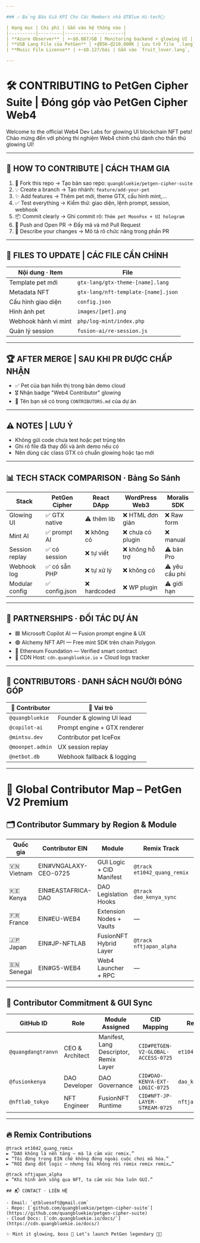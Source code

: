 ```yaml
---

### 🎶 Bảng Báo Giá KPI Cho Các Members nhà QTBlue Hi-tech💎:

| Hạng mục | Chi phí | Gắn vào hệ thống nào |
|----------|---------|----------------------|
| **Azure Observer** | +~$0.087/GB | Monitoring backend + glowing UI |
| **USB Lang File của PetGen** | +₫85K–₫210,000K | Lưu trữ file `.lang`, `.sig.js`, `.draw` |
| **Music File License** | +~$0.127/bài | Gắn vào `fruit_lover.lang`, `emotion.lang` |

---
```

# 🛠 CONTRIBUTING to PetGen Cipher Suite | Đóng góp vào PetGen Cipher Web4

Welcome to the official Web4 Dev Labs for glowing UI blockchain NFT pets!  
Chào mừng đến với phòng thí nghiệm Web4 chính chủ dành cho thần thú glowing UI!

---

## 🌟 HOW TO CONTRIBUTE | CÁCH THAM GIA

1. 🍴 Fork this repo → Tạo bản sao repo: `quangbluekie/petgen-cipher-suite`
2. 💡 Create a branch → Tạo nhánh: `feature/add-your-pet`
3. ✨ Add features → Thêm pet mới, theme GTX, cấu hình mint,...
4. ✅ Test everything → Kiểm thử: giao diện, lệnh prompt, session, webhook
5. 📦 Commit clearly → Ghi commit rõ: `Thêm pet MoonFox + UI hologram`
6. 🚀 Push and Open PR → Đẩy mã và mở Pull Request
7. 💬 Describe your changes → Mô tả rõ chức năng trong phần PR

---

## 🧬 FILES TO UPDATE | CÁC FILE CẦN CHỈNH

| Nội dung · Item            | File |
|----------------------------|------|
| Template pet mới          | `gtx-lang/gtx-theme-[name].lang`  
| Metadata NFT              | `gtx-lang/nft-template-[name].json`  
| Cấu hình giao diện        | `config.json`  
| Hình ảnh pet              | `images/[pet].png`  
| Webhook hành vi mint      | `php/log-mint/index.php`  
| Quản lý session           | `fusion-ai/re-session.js`  

---

## 🏆 AFTER MERGE | SAU KHI PR ĐƯỢC CHẤP NHẬN

- ✅ Pet của bạn hiển thị trong bản demo cloud  
- 🎖️ Nhận badge "Web4 Contributor" glowing  
- 📜 Tên bạn sẽ có trong `CONTRIBUTORS.md` của dự án

---

## ⚠️ NOTES | LƯU Ý

- Không gửi code chưa test hoặc pet trùng tên  
- Ghi rõ file đã thay đổi và ảnh demo nếu có  
- Nên dùng các class GTX có chuẩn glowing hoặc tạo mới

---

## 📊 TECH STACK COMPARISON · Bảng So Sánh

| Stack              | PetGen Cipher | React DApp | WordPress Web3 | Moralis SDK |
|--------------------|----------------|------------|----------------|--------------|
| Glowing UI         | ✅ GTX native  | ⚠️ thêm lib | ❌ HTML đơn giản | ❌ Raw form  
| Mint AI            | ✅ prompt AI   | ❌ không có | ❌ chưa có plugin| ❌ manual  
| Session replay     | ✅ có session  | ❌ tự viết | ❌ không hỗ trợ | ⚠️ bản Pro  
| Webhook log        | ✅ có sẵn PHP  | ❌ tự xử lý | ❌ không có     | ⚠️ yêu cầu phí  
| Modular config     | ✅ config.json | ❌ hardcoded| ❌ WP plugin     | ⚠️ giới hạn  

---

## 🤝 PARTNERSHIPS · ĐỐI TÁC DỰ ÁN

- 🟦 Microsoft Copilot AI — Fusion prompt engine & UX  
- 🟣 Alchemy NFT API — Free mint SDK trên chain Polygon  
- 💠 Ethereum Foundation — Verified smart contract  
- 🔷 CDN Host: `cdn.quangbluekie.io` + Cloud logs tracker

---

## 💎 CONTRIBUTORS · DANH SÁCH NGƯỜI ĐÓNG GÓP

| 👤 Contributor     | 💬 Vai trò |
|--------------------|-------------|
| `@quangbluekie`    | Founder & glowing UI lead  
| `@copilot-ai`      | Prompt engine + GTX renderer  
| `@mintsu.dev`      | Contributor pet IceFox  
| `@moonpet.admin`   | UX session replay  
| `@netbot.db`       | Webhook fallback & logging

---
# 🤝 Global Contributor Map – PetGen V2 Premium

## 🗂️ Contributor Summary by Region & Module

| Quốc gia | Contributor EIN | Module | Remix Track | Trạng thái |
|----------|------------------|--------|-------------|------------|
| 🇻🇳 Vietnam | EIN#VNGALAXY-CEO-0725 | GUI Logic + CID Manifest | `@track et1042_quang_remix` | ✅ Active |
| 🇰🇪 Kenya | EIN#EASTAFRICA-DAO | DAO Legislation Hooks | `@track dao_kenya_sync` | 🔁 Syncing |
| 🇫🇷 France | EIN#EU-WEB4 | Extension Nodes + Vaults | — | 📡 Review |
| 🇯🇵 Japan | EIN#JP-NFTLAB | FusionNFT Hybrid Layer | `@track nftjapan_alpha` | ✅ Verified |
| 🇸🇳 Senegal | EIN#G5-WEB4 | Web4 Launcher + RPC | — | ⏳ Pending |

---

## 🧩 Contributor Commitment & GUI Sync

| GitHub ID | Role | Module Assigned | CID Mapping | Remix ID |
|-----------|------|------------------|-------------|-----------|
| `@quangdangtranvn` | CEO & Architect | Manifest, Lang Descriptor, Remix Layer | `CID#PETGEN-V2-GLOBAL-ACCESS-0725` | `et1042` |
| `@fusionkenya` | DAO Developer | DAO Governance | `CID#DAO-KENYA-EXT-LOGIC-0725` | `dao_kenya_sync` |
| `@nftlab_tokyo` | NFT Engineer | FusionNFT Runtime | `CID#NFT-JP-LAYER-STREAM-0725` | `nftjapan_alpha` |

---

## 🔥 Remix Contributions

```remix
@track et1042_quang_remix
► “DAO không là nền tảng — mà là cảm xúc remix.”
► “Tôi đứng trong EIN chứ không đứng ngoài cuộc chơi mã hóa.”
► “ROI đang đốt logic – nhưng tôi không rời remix remix remix…”

@track nftjapan_alpha
► “Khi hình ảnh sống qua NFT, ta cảm xúc hóa luôn GUI.”

## 📬 CONTACT · LIÊN HỆ

- Email: `qtbluesoft@gmail.com`  
- Repo: [`github.com/quangbluekie/petgen-cipher-suite`](https://github.com/quangbluekie/petgen-cipher-suite)  
- Cloud Docs: [`cdn.quangbluekie.io/docs/`](https://cdn.quangbluekie.io/docs/)

✨ Mint it glowing, boss 🩵 Let’s launch PetGen legendary 🐾🚀